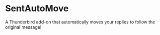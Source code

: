 # SentAutoMove
A Thunderbird add-on that automatically moves your replies to follow the original message!
